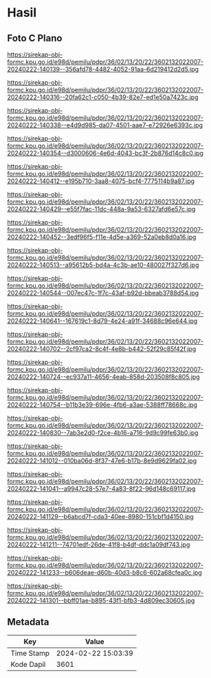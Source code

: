 # Hasil

## Foto C Plano

https://sirekap-obj-formc.kpu.go.id/e98d/pemilu/pdpr/36/02/13/20/22/3602132022007-20240222-140139--356afd78-4482-4052-91aa-6d219412d2d5.jpg

https://sirekap-obj-formc.kpu.go.id/e98d/pemilu/pdpr/36/02/13/20/22/3602132022007-20240222-140316--20fa62c1-c050-4b39-82e7-ed1e50a7423c.jpg

https://sirekap-obj-formc.kpu.go.id/e98d/pemilu/pdpr/36/02/13/20/22/3602132022007-20240222-140338--e4d9d985-da07-4501-aae7-e72926e6393c.jpg

https://sirekap-obj-formc.kpu.go.id/e98d/pemilu/pdpr/36/02/13/20/22/3602132022007-20240222-140354--d3000606-4e6d-4043-bc3f-2b876d14c8c0.jpg

https://sirekap-obj-formc.kpu.go.id/e98d/pemilu/pdpr/36/02/13/20/22/3602132022007-20240222-140412--e195b710-3aa8-4075-bcf4-7775114b9a87.jpg

https://sirekap-obj-formc.kpu.go.id/e98d/pemilu/pdpr/36/02/13/20/22/3602132022007-20240222-140429--e55f7fac-11dc-448a-9a53-6327afd6e57c.jpg

https://sirekap-obj-formc.kpu.go.id/e98d/pemilu/pdpr/36/02/13/20/22/3602132022007-20240222-140452--3edf96f5-f11e-4d5e-a369-52a0eb8d0a16.jpg

https://sirekap-obj-formc.kpu.go.id/e98d/pemilu/pdpr/36/02/13/20/22/3602132022007-20240222-140513--a95612b5-bd4a-4c3b-ae10-480027f327d6.jpg

https://sirekap-obj-formc.kpu.go.id/e98d/pemilu/pdpr/36/02/13/20/22/3602132022007-20240222-140544--007ec47c-1f7c-43af-b92d-bbeab3788d54.jpg

https://sirekap-obj-formc.kpu.go.id/e98d/pemilu/pdpr/36/02/13/20/22/3602132022007-20240222-140641--167619c1-8d79-4e24-a91f-34688c96e644.jpg

https://sirekap-obj-formc.kpu.go.id/e98d/pemilu/pdpr/36/02/13/20/22/3602132022007-20240222-140702--2cf97ca2-8c4f-4e8b-b442-52f29c85f42f.jpg

https://sirekap-obj-formc.kpu.go.id/e98d/pemilu/pdpr/36/02/13/20/22/3602132022007-20240222-140724--ec937a11-4656-4eab-858d-203508f8c805.jpg

https://sirekap-obj-formc.kpu.go.id/e98d/pemilu/pdpr/36/02/13/20/22/3602132022007-20240222-140754--b11b3e39-696e-4fb6-a3ae-5388ff78668c.jpg

https://sirekap-obj-formc.kpu.go.id/e98d/pemilu/pdpr/36/02/13/20/22/3602132022007-20240222-140830--7ab3e2d0-f2ce-4b16-a716-9d9c99fe63b0.jpg

https://sirekap-obj-formc.kpu.go.id/e98d/pemilu/pdpr/36/02/13/20/22/3602132022007-20240222-141012--010ba06d-8f37-47e6-b17b-8e9d9629fa02.jpg

https://sirekap-obj-formc.kpu.go.id/e98d/pemilu/pdpr/36/02/13/20/22/3602132022007-20240222-141041--a9947c28-57e7-4a83-8f22-96d148c69117.jpg

https://sirekap-obj-formc.kpu.go.id/e98d/pemilu/pdpr/36/02/13/20/22/3602132022007-20240222-141129--b6abcd7f-cda3-40ee-8980-151cbf1d4150.jpg

https://sirekap-obj-formc.kpu.go.id/e98d/pemilu/pdpr/36/02/13/20/22/3602132022007-20240222-141211--74701edf-26de-41f8-b4df-ddc1a09df743.jpg

https://sirekap-obj-formc.kpu.go.id/e98d/pemilu/pdpr/36/02/13/20/22/3602132022007-20240222-141233--b606deae-d60b-40d3-b8c6-602a68cfea0c.jpg

https://sirekap-obj-formc.kpu.go.id/e98d/pemilu/pdpr/36/02/13/20/22/3602132022007-20240222-141301--bbff01ae-b895-43f1-bfb3-4d809ec30605.jpg


## Metadata

| Key        | Value               |
| ---------- | ------------------- |
| Time Stamp | 2024-02-22 15:03:39 |
| Kode Dapil | 3601                |



